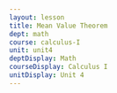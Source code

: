 ```yaml
---
layout: lesson
title: Mean Value Theorem
dept: math
course: calculus-I
unit: unit4
deptDisplay: Math
courseDisplay: Calculus I
unitDisplay: Unit 4
---
```



